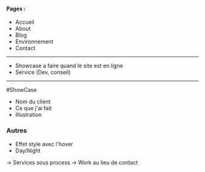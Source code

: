 #### **Pages :**

- Accueil
- About
- Blog
- Environnement
- Contact
---
- Showcase a faire quand le site est en ligne
- Service (Dev, conseil)

---
#ShowCase
- Nom du client
- Ce que j'ai fait
- Illustration

### Autres
- Effet style avec l'hover
- Day/Night

-> Services sous process
-> Work au lieu de contact